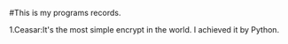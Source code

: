 #This is my programs records.

1.Ceasar:It's the most simple encrypt in the world. I achieved it by Python.
